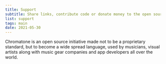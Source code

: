 ```yaml
---
title: Support
subtitle: Share links, contribute code or donate money to the open source development
list: support
tags: main
date: 2021-05-30
---
```


Chromatone is an open source initiative made not to be a proprietary standard, but to become a wide spread language, used by musicians, visual artists along with music gear companies and app developers all over the world.